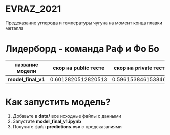 # EVRAZ_2021
Предсказание углерода и температуры чугуна на момент конца плавки металла

# Лидерборд - команда Раф и Фо Бо

|название модели|скор на public тесте         |скор на private тесте|
|---------------|-----------------------------|---------------------|
|**model_final_v1** |0.6012820512820513           |0.5961538461538461   |

# Как запустить модель?
1. Добавьте в **data/** все исходные файлы с данными 
2. Запустите **model_final_v1.ipynb**
3. Получите файл **predictions.csv** с предсказаниями
